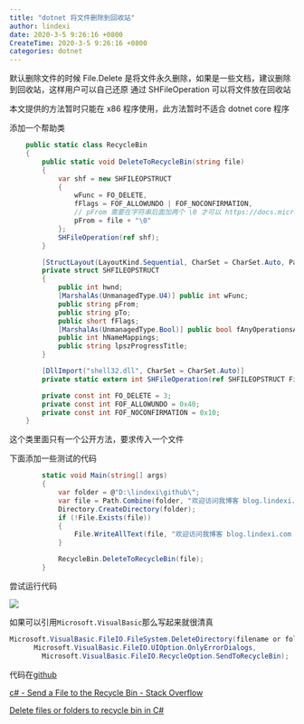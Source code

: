 ```yaml
---
title: "dotnet 将文件删除到回收站"
author: lindexi
date: 2020-3-5 9:26:16 +0800
CreateTime: 2020-3-5 9:26:16 +0800
categories: dotnet
---
```


默认删除文件的时候 File.Delete 是将文件永久删除，如果是一些文档，建议删除到回收站，这样用户可以自己还原
通过 SHFileOperation 可以将文件放在回收站

<!--more-->



本文提供的方法暂时只能在 x86 程序使用，此方法暂时不适合 dotnet core 程序

添加一个帮助类

```csharp
    public static class RecycleBin
    {
        public static void DeleteToRecycleBin(string file)
        {
            var shf = new SHFILEOPSTRUCT
            {
                wFunc = FO_DELETE,
                fFlags = FOF_ALLOWUNDO | FOF_NOCONFIRMATION,
                // pFrom 需要在字符串后面加两个 \0 才可以 https://docs.microsoft.com/en-us/windows/desktop/api/shellapi/ns-shellapi-_shfileopstructa
                pFrom = file + "\0"
            };
            SHFileOperation(ref shf);
        }

        [StructLayout(LayoutKind.Sequential, CharSet = CharSet.Auto, Pack = 1)]
        private struct SHFILEOPSTRUCT
        {
            public int hwnd;
            [MarshalAs(UnmanagedType.U4)] public int wFunc;
            public string pFrom;
            public string pTo;
            public short fFlags;
            [MarshalAs(UnmanagedType.Bool)] public bool fAnyOperationsAborted;
            public int hNameMappings;
            public string lpszProgressTitle;
        }

        [DllImport("shell32.dll", CharSet = CharSet.Auto)]
        private static extern int SHFileOperation(ref SHFILEOPSTRUCT FileOp);

        private const int FO_DELETE = 3;
        private const int FOF_ALLOWUNDO = 0x40;
        private const int FOF_NOCONFIRMATION = 0x10;
    }
```

这个类里面只有一个公开方法，要求传入一个文件

下面添加一些测试的代码

```csharp
        static void Main(string[] args)
        {
            var folder = @"D:\lindexi\github\";
            var file = Path.Combine(folder, "欢迎访问我博客 blog.lindexi.com 里面有大量 UWP WPF 博客.txt");
            Directory.CreateDirectory(folder);
            if (!File.Exists(file))
            {
                File.WriteAllText(file, "欢迎访问我博客 blog.lindexi.com 里面有大量 UWP WPF 博客");
            }

            RecycleBin.DeleteToRecycleBin(file);
        }
```

尝试运行代码

<!-- ![](image/dotnet 将文件删除到回收站/dotnet 将文件删除到回收站0.png) -->

![](http://image.acmx.xyz/lindexi%2F201932293939961)

如果可以引用`Microsoft.VisualBasic`那么写起来就很清真

```csharp
Microsoft.VisualBasic.FileIO.FileSystem.DeleteDirectory(filename or folder,
      Microsoft.VisualBasic.FileIO.UIOption.OnlyErrorDialogs, 
        Microsoft.VisualBasic.FileIO.RecycleOption.SendToRecycleBin);
```

代码在[github](https://github.com/lindexi/lindexi_gd/tree/f3eee3b6b4ffff7f3957fea7d6372f3b060f0885/SeltewitirkiNirwemaki)

[c# - Send a File to the Recycle Bin - Stack Overflow](https://stackoverflow.com/questions/3282418/send-a-file-to-the-recycle-bin )

[Delete files or folders to recycle bin in C#](https://www.fluxbytes.com/csharp/delete-files-or-folders-to-recycle-bin-in-c/ )

